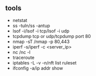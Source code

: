 ## tools
- netstat
- ss -tuln/ss -antup
- lsof -i/lsof -i tcp/lsof -i udp
- tcpdump tcp or udp/tcpdump port 80
- nmap -sT <target>/nmap -p 80,443 <target>
- iperf -s/iperf -c <server_ip>
- nc <host> <port>/nc -l <port>
- traceroute <host>
- iptables -L -v -n/nft list ruleset
- ifconfig -a/ip addr show